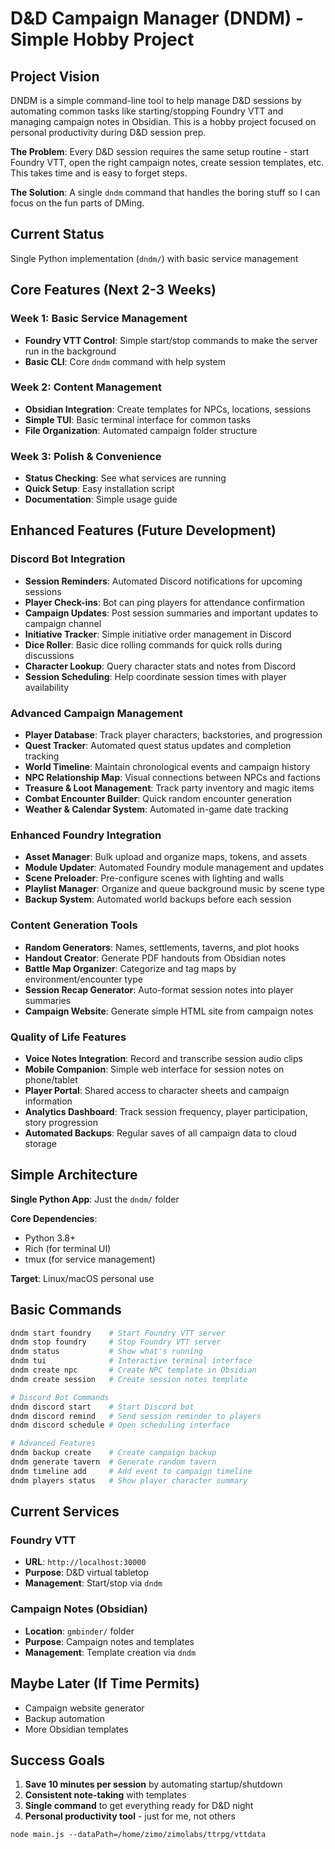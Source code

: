 # D&D Campaign Manager (DNDM) - Simple Hobby Project

## Project Vision

DNDM is a simple command-line tool to help manage D&D sessions by automating common tasks like starting/stopping Foundry VTT and managing campaign notes in Obsidian. This is a hobby project focused on personal productivity during D&D session prep.

**The Problem**: Every D&D session requires the same setup routine - start Foundry VTT, open the right campaign notes, create session templates, etc. This takes time and is easy to forget steps.

**The Solution**: A single `dndm` command that handles the boring stuff so I can focus on the fun parts of DMing.

## Current Status

Single Python implementation (`dndm/`) with basic service management

## Core Features (Next 2-3 Weeks)

### Week 1: Basic Service Management

- **Foundry VTT Control**: Simple start/stop commands to make the server run in the background
- **Basic CLI**: Core `dndm` command with help system

### Week 2: Content Management

- **Obsidian Integration**: Create templates for NPCs, locations, sessions
- **Simple TUI**: Basic terminal interface for common tasks
- **File Organization**: Automated campaign folder structure

### Week 3: Polish & Convenience

- **Status Checking**: See what services are running
- **Quick Setup**: Easy installation script
- **Documentation**: Simple usage guide

## Enhanced Features (Future Development)

### Discord Bot Integration

- **Session Reminders**: Automated Discord notifications for upcoming sessions
- **Player Check-ins**: Bot can ping players for attendance confirmation
- **Campaign Updates**: Post session summaries and important updates to campaign channel
- **Initiative Tracker**: Simple initiative order management in Discord
- **Dice Roller**: Basic dice rolling commands for quick rolls during discussions
- **Character Lookup**: Query character stats and notes from Discord
- **Session Scheduling**: Help coordinate session times with player availability

### Advanced Campaign Management

- **Player Database**: Track player characters, backstories, and progression
- **Quest Tracker**: Automated quest status updates and completion tracking
- **World Timeline**: Maintain chronological events and campaign history
- **NPC Relationship Map**: Visual connections between NPCs and factions
- **Treasure & Loot Management**: Track party inventory and magic items
- **Combat Encounter Builder**: Quick random encounter generation
- **Weather & Calendar System**: Automated in-game date tracking

### Enhanced Foundry Integration

- **Asset Manager**: Bulk upload and organize maps, tokens, and assets
- **Module Updater**: Automated Foundry module management and updates
- **Scene Preloader**: Pre-configure scenes with lighting and walls
- **Playlist Manager**: Organize and queue background music by scene type
- **Backup System**: Automated world backups before each session

### Content Generation Tools

- **Random Generators**: Names, settlements, taverns, and plot hooks
- **Handout Creator**: Generate PDF handouts from Obsidian notes
- **Battle Map Organizer**: Categorize and tag maps by environment/encounter type
- **Session Recap Generator**: Auto-format session notes into player summaries
- **Campaign Website**: Generate simple HTML site from campaign notes

### Quality of Life Features

- **Voice Notes Integration**: Record and transcribe session audio clips
- **Mobile Companion**: Simple web interface for session notes on phone/tablet
- **Player Portal**: Shared access to character sheets and campaign information
- **Analytics Dashboard**: Track session frequency, player participation, story progression
- **Automated Backups**: Regular saves of all campaign data to cloud storage

## Simple Architecture

**Single Python App**: Just the `dndm/` folder

**Core Dependencies**:

- Python 3.8+
- Rich (for terminal UI)
- tmux (for service management)

**Target**: Linux/macOS personal use

## Basic Commands

```bash
dndm start foundry    # Start Foundry VTT server
dndm stop foundry     # Stop Foundry VTT server
dndm status           # Show what's running
dndm tui              # Interactive terminal interface
dndm create npc       # Create NPC template in Obsidian
dndm create session   # Create session notes template

# Discord Bot Commands
dndm discord start    # Start Discord bot
dndm discord remind   # Send session reminder to players
dndm discord schedule # Open scheduling interface

# Advanced Features
dndm backup create    # Create campaign backup
dndm generate tavern  # Generate random tavern
dndm timeline add     # Add event to campaign timeline
dndm players status   # Show player character summary
```

## Current Services

### Foundry VTT

- **URL**: `http://localhost:30000`
- **Purpose**: D&D virtual tabletop
- **Management**: Start/stop via `dndm`

### Campaign Notes (Obsidian)

- **Location**: `gmbinder/` folder
- **Purpose**: Campaign notes and templates
- **Management**: Template creation via `dndm`

## Maybe Later (If Time Permits)

- Campaign website generator
- Backup automation
- More Obsidian templates

## Success Goals

1. **Save 10 minutes per session** by automating startup/shutdown
2. **Consistent note-taking** with templates
3. **Single command** to get everything ready for D&D night
4. **Personal productivity tool** - just for me, not others

`node main.js --dataPath=/home/zimo/zimolabs/ttrpg/vttdata`
